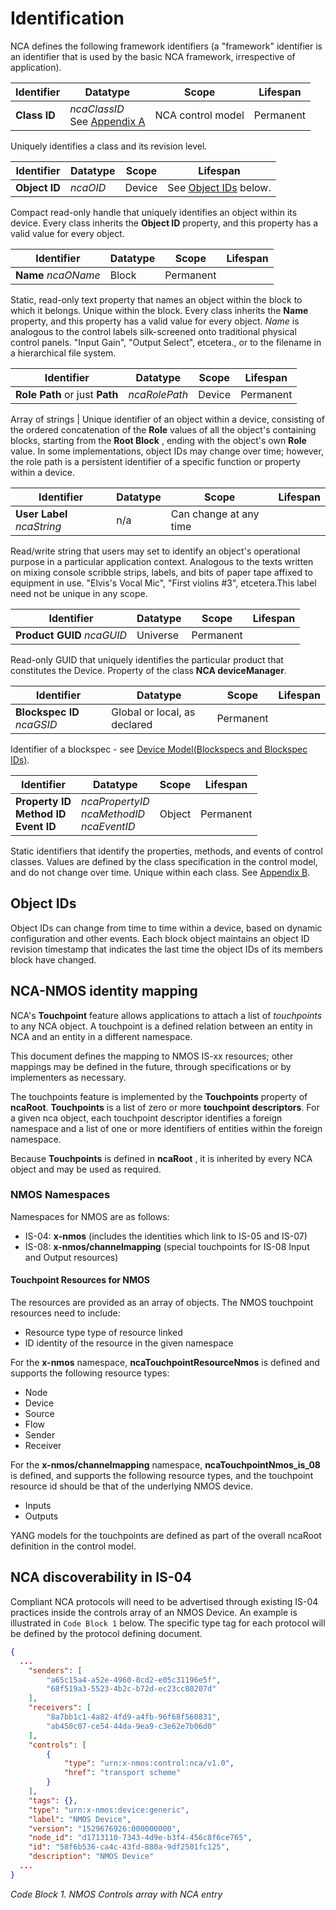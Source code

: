 # Identification

NCA defines the following framework identifiers (a "framework" identifier is an identifier that is used by the basic NCA framework, irrespective of application). 

| Identifier | Datatype | Scope | Lifespan | 
| ---------- | -------- | ----- | ---------| 
| **Class ID** | _ncaClassID_<br>See [Appendix A](Appendix%20A%20-%20Class%20ID%20Format.md) | NCA control model | Permanent |

Uniquely identifies a class and its revision level.

| Identifier | Datatype | Scope | Lifespan | 
| ---------- | -------- | ----- | ---------| 
| **Object ID** | _ncaOID_ | Device | See [Object IDs](#Object%20IDs) below.

Compact read-only handle that uniquely identifies an object within its device. Every class inherits the **Object ID** property, and this property has a valid value for every object. 

| Identifier | Datatype | Scope | Lifespan | 
| ---------- | -------- | ----- | ---------| 
| **Name** _ncaOName_ | Block | Permanent |

Static, read-only text property that names an object within the block to which it belongs. Unique within the block. Every class inherits the **Name** property, and this property has a valid value for every object. _Name_ is analogous to the control labels silk-screened onto traditional physical control panels. "Input Gain", "Output Select", etcetera., or to the filename in a hierarchical file system. 

| Identifier | Datatype | Scope | Lifespan | 
| ---------- | -------- | ----- | ---------| 
| **Role Path** or just **Path** | _ncaRolePath_ | Device | Permanent | 

Array of strings | Unique identifier of an object within a device, consisting of the ordered concatenation of the **Role** values of all the object's containing blocks, starting from the **Root Block** , ending with the object's own **Role** value. In some implementations, object IDs may change over time; however, the role path is a persistent identifier of a specific function or property within a device. 

| Identifier | Datatype | Scope | Lifespan | 
| ---------- | -------- | ----- | ---------| 
| **User Label** _ncaString_ | n/a | Can change at any time |

Read/write string that users may set to identify an object's operational purpose in a particular application context. Analogous to the texts written on mixing console scribble strips, labels, and bits of paper tape affixed to equipment in use. "Elvis's Vocal Mic", "First violins #3", etcetera.This label need not be unique in any scope. 

| Identifier | Datatype | Scope | Lifespan | 
| ---------- | -------- | ----- | ---------| 
| **Product GUID** _ncaGUID_ | Universe | Permanent |

Read-only GUID that uniquely identifies the particular product that constitutes the Device. Property of the class **NCA deviceManager**. 

| Identifier | Datatype | Scope | Lifespan | 
| ---------- | -------- | ----- | ---------| 
| **Blockspec ID** _ncaGSID_ | Global or local, as declared | Permanent |

Identifier of a blockspec - see [Device Model(Blockspecs and Blockspec IDs)](Device%20Model.md#Blockspecs-and-Blockspec-IDs).

| Identifier | Datatype | Scope | Lifespan | 
| ---------- | -------- | ----- | ---------| 
| **Property ID**<br>**Method ID**<br>**Event ID**| _ncaPropertyID_<br> _ncaMethodID_<br>_ncaEventID_ | Object | Permanent | 

Static identifiers that identify the properties, methods, and events of control classes. Values are defined by the class specification in the control model, and do not change over time. Unique within each class. See [Appendix B](Appendix%20B%20-%20Property%2C%20Method%2C%20Event%20IDs.md).

## Object IDs

Object IDs can change from time to time within a device, based on dynamic configuration and other events. Each block object maintains an object ID revision timestamp that indicates the last time the object IDs of its members block have changed.

## NCA-NMOS identity mapping

NCA's **Touchpoint** feature allows applications to attach a list of _touchpoints_ to any NCA object. A touchpoint is a defined relation between an entity in NCA and an entity in a different namespace.

This document defines the mapping to NMOS IS-xx resources; other mappings may be defined in the future, through specifications or by implementers as necessary.

The touchpoints feature is implemented by the **Touchpoints** property of **ncaRoot**. **Touchpoints** is a list of zero or more **touchpoint descriptors**. For a given nca object, each touchpoint descriptor identifies a foreign namespace and a list of one or more identifiers of entities within the foreign namespace.

Because **Touchpoints** is defined in **ncaRoot** , it is inherited by every NCA object and may be used as required.

### NMOS Namespaces

Namespaces for NMOS are as follows:

- IS-04: **x-nmos** (includes the identities which link to IS-05 and IS-07)
- IS-08: **x-nmos/channelmapping** (special touchpoints for IS-08 Input and Output resources)

#### Touchpoint Resources for NMOS

The resources are provided as an array of objects. The NMOS touchpoint resources need to include:

- Resource type type of resource linked
- ID identity of the resource in the given namespace

For the **x-nmos** namespace, **ncaTouchpointResourceNmos** is defined and supports the following resource types:

- Node
- Device
- Source
- Flow
- Sender
- Receiver

For the **x-nmos/channelmapping** namespace, **ncaTouchpointNmos_is_08** is defined, and supports the following resource types, and the touchpoint resource id should be that of the underlying NMOS device.

- Inputs
- Outputs

YANG models for the touchpoints are defined as part of the overall ncaRoot definition in the control model.

## NCA discoverability in IS-04

Compliant NCA protocols will need to be advertised through existing IS-04 practices inside the controls array of an NMOS Device. An example is illustrated in `Code Block 1` below. The specific type tag for each protocol will be defined by the protocol defining document.

```json
{ 
  ...
    "senders": [
        "a65c15a4-a52e-4960-8cd2-e05c31196e5f",
        "68f519a3-5523-4b2c-b72d-ec23cc80207d"
    ],
    "receivers": [
        "8a7bb1c1-4a82-4fd9-a4fb-96f68f560831",
        "ab450c07-ce54-44da-9ea9-c3e62e7b06d0"
    ],
    "controls": [
        {
            "type": "urn:x-nmos:control:nca/v1.0",
            "href": "transport scheme"
        }
    ],
    "tags": {},
    "type": "urn:x-nmos:device:generic",
    "label": "NMOS Device",
    "version": "1529676926:000000000",
    "node_id": "d1713110-7343-4d9e-b3f4-456c8f6ce765",
    "id": "58f6b536-ca4c-43fd-880a-9df2501fc125",
    "description": "NMOS Device"
  ...
}
```

*Code Block 1. NMOS Controls array with NCA entry*
